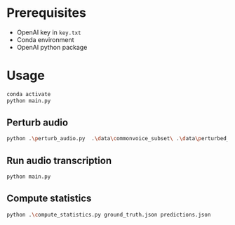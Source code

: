 # Prerequisites

- OpenAI key in `key.txt`
- Conda environment
- OpenAI python package

# Usage

```bash
conda activate
python main.py
```

## Perturb audio

```bash
python .\perturb_audio.py  .\data\commonvoice_subset\ .\data\perturbed_1_255\ --epsilon 1/255
```

## Run audio transcription

```bash
python main.py
```

## Compute statistics

```bash
python .\compute_statistics.py ground_truth.json predictions.json
```
